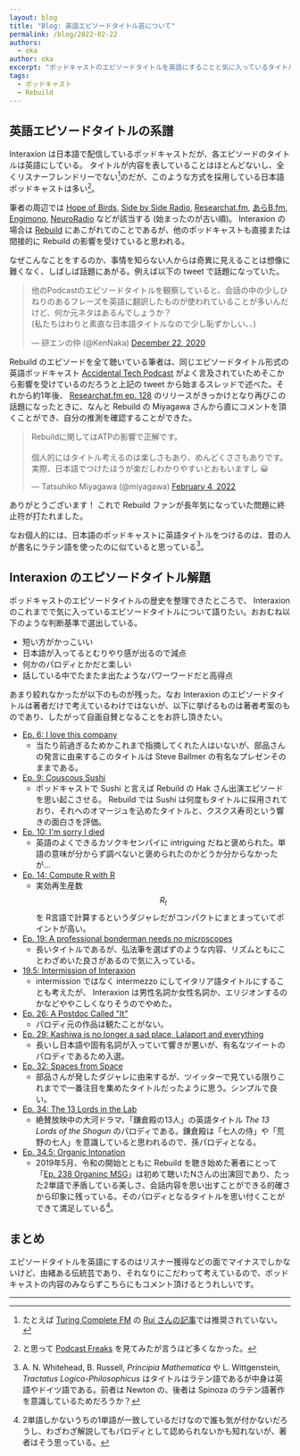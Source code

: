 ```yaml
---
layout: blog
title: "Blog: 英語エピソードタイトル芸について"
permalink: /blog/2022-02-22
authors:
  - oka
author: oka
excerpt: "ポッドキャストのエピソードタイトルを英語にすることと気に入っているタイトルについて"
tags:
  - ポッドキャスト
  - Rebuild
---
```


## 英語エピソードタイトルの系譜

Interaxion は日本語で配信しているポッドキャストだが、各エピソードのタイトルは英語にしている。
タイトルが内容を表していることはほとんどないし、全くリスナーフレンドリーでない[^1]のだが、このような方式を採用している日本語ポッドキャストは多い[^2]。

[^1]: たとえば [Turing Complete FM](https://turingcomplete.fm/) の [Rui さんの記事](https://note.com/ruiu/n/n1061d541355f)では推奨されていない。
[^2]: と思って [Podcast Freaks](https://podcastfreaks.com/) を見てみたが言うほど多くなかった。

筆者の周辺では [Hope of Birds](https://twitter.com/birds_hope), [Side by Side Radio](https://sidebysideradio.libsyn.com/), [Researchat.fm](https://researchat.fm/), [あらB.fm](https://arkbfm.github.io/), [Engimono](https://hinata152.github.io/engimono/), [NeuroRadio](https://neuroradio.tokyo/) などが該当する (始まったのが古い順)。
Interaxion の場合は [Rebuild](https://rebuild.fm/) にあこがれてのことであるが、他のポッドキャストも直接または間接的に Rebuild の影響を受けていると思われる。  

なぜこんなことをするのか、事情を知らない人からは奇異に見えることは想像に難くなく、しばしば話題にあがる。例えば以下の tweet で話題になっていた。

<blockquote class="twitter-tweet tw-align-center"><p lang="ja" dir="ltr">他のPodcastのエピソードタイトルを観察していると、会話の中の少しひねりのあるフレーズを英語に翻訳したものが使われていることが多いんだけど、何か元ネタはあるんでしょうか？<br>(私たちはわりと素直な日本語タイトルなので少し恥ずかしい、、)</p>&mdash; 研エンの仲 (@KenNaka) <a href="https://twitter.com/KenNaka/status/1341389550665535497?ref_src=twsrc%5Etfw">December 22, 2020</a>
</blockquote> <script async src="https://platform.twitter.com/widgets.js" charset="utf-8"></script>

Rebuild のエピソードを全て聴いている筆者は、同じエピソードタイトル形式の英語ポッドキャスト [Accidental Tech Podcast](https://atp.fm/) がよく言及されていためそこから影響を受けているのだろうと上記の tweet から始まるスレッドで述べた。それから約1年後、 [Researchat.fm ep. 128](https://researchat.fm/episode/128) のリリースがきっかけとなり再びこの話題になったときに、なんと Rebuild の Miyagawa さんから直にコメントを頂くことができ、自分の推測を確認することができた。

<blockquote class="twitter-tweet tw-align-center"><p lang="ja" dir="ltr">Rebuildに関してはATPの影響で正解です。<br><br>個人的にはタイトル考えるのは楽しさもあり、めんどくささもありです。実際、日本語でつけたほうが楽だしわかりやすいとおもいますし 😀</p>&mdash; Tatsuhiko Miyagawa (@miyagawa) <a href="https://twitter.com/miyagawa/status/1489672393291288577?ref_src=twsrc%5Etfw">February 4, 2022</a>
</blockquote> <script async src="https://platform.twitter.com/widgets.js" charset="utf-8"></script>

ありがとうございます！ これで Rebuild ファンが長年気になっていた問題に終止符が打たれました。  

なお個人的には、日本語のポッドキャストに英語タイトルをつけるのは、昔の人が書名にラテン語を使ったのに似ていると思っている[^3]。

[^3]: A. N. Whitehead, B. Russell, _Principia Mathematica_ や L. Wittgenstein, _Tractatus Logico-Philosophicus_ はタイトルはラテン語であるが中身は英語やドイツ語である。前者は Newton の、後者は Spinoza のラテン語著作を意識しているためだろうか？


## Interaxion のエピソードタイトル解題

ポッドキャストのエピソードタイトルの歴史を整理できたところで、 Interaxion のこれまでで気に入っているエピソードタイトルについて語りたい。おおむね以下のような判断基準で選出している。

- 短い方がかっこいい
- 日本語が入ってるとむりやり感が出るので減点
- 何かのパロディとかだと楽しい
- 話している中でたまたま出たようなパワーワードだと高得点

あまり絞れなかったが以下のものが残った。なお Interaxion のエピソードタイトルは著者だけで考えているわけではないが、以下に挙げるものは著者考案のものであり、したがって自画自賛となることをお許し頂きたい。

- [Ep. 6: I love this company](https://interaxion-podcast.github.io/6)
  - 当たり前過ぎるためかこれまで指摘してくれた人はいないが、部品さんの発言に由来するこのタイトルは Steve Ballmer の有名なプレゼンそのままである。
- [Ep. 9: Couscous Sushi](https://interaxion-podcast.github.io/9)
  - ポッドキャストで Sushi と言えば Rebuild の Hak さん出演エピソードを思い起こさせる。 Rebuild では Sushi は何度もタイトルに採用されており、それへのオマージュを込めたタイトルと、クスクス寿司という響きの面白さを評価。
- [Ep. 10: I'm sorry I died](https://interaxion-podcast.github.io/10)
  - 英語のよくできるカソクキセンパイに intriguing だねと褒められた。単語の意味が分からず調べないと褒められたのかどうか分からなかったが...
- [Ep. 14: Compute R with R](https://interaxion-podcast.github.io/14)
  - 実効再生産数 $$R_t$$ を R言語で計算するというダジャレだがコンパクトにまとまっていてポイントが高い。
- [Ep. 19: A professional bonderman needs no microscopes](https://interaxion-podcast.github.io/19)
  - 長いタイトルであるが、弘法筆を選ばずのような内容、リズムともにことわざめいた良さがあるので気に入っている。
- [19.5: Intermission of Interaxion](https://interaxion-podcast.github.io/19-5)
  - intermission ではなく intermezzo にしてイタリア語タイトルにすることも考えたが、 Interaxion は男性名詞か女性名詞か、エリジオンするのかなどややこしくなりそうのでやめた。
- [Ep. 26: A Postdoc Called "It"](https://interaxion-podcast.github.io/26)
  - パロディ元の作品は観たことがない。
- [Ep. 29: Kashiwa is no longer a sad place, Lalaport and everything](https://interaxion-podcast.github.io/29)
  - 長いし日本語や固有名詞が入っていて響きが悪いが、有名なツイートのパロディであるため入選。
- [Ep. 32: Spaces from Space](https://interaxion-podcast.github.io/32)
  - 部品さんが発したダジャレに由来するが、ツイッターで見ている限りこれまでで一番注目を集めたタイトルだったように思う。シンプルで良い。
- [Ep. 34: The 13 Lords in the Lab](https://interaxion-podcast.github.io/34)
  - 絶賛放映中の大河ドラマ、「鎌倉殿の13人」の英語タイトル _The 13 Lords of the Shogun_ のパロディである。鎌倉殿は「七人の侍」や「荒野の七人」を意識していると思われるので、孫パロディとなる。
- [Ep. 34.5: Organic Intonation](https://interaxion-podcast.github.io/34-5)
  - 2019年5月、令和の開始とともに Rebuild を聴き始めた著者にとって 「[Ep. 238 Organinc MSG](https://rebuild.fm/238/)」は初めて聴いたNさんの出演回であり、たった2単語で矛盾している美しさ、会話内容を思い出すことができる的確さから印象に残っている。そのパロディとなるタイトルを思い付くことができて満足している[^4]。
  
[^4]: 2単語しかないうちの1単語が一致しているだけなので誰も気が付かないだろうし、わざわざ解説してもパロディとして認められないかも知れないが、著者はそう思っている。


## まとめ

エピソードタイトルを英語にするのはリスナー獲得などの面でマイナスでしかないけど、由緒ある伝統芸であり、それなりにこだわって考えているので、ポッドキャストの内容のみならずこちらにもコメント頂けるとうれしいです。




---
